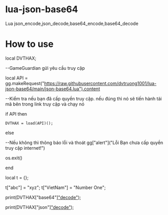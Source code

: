 # lua-json-base64
Lua json_encode,json_decode,base64_encode,base64_decode



# How to use

local DVTHAX;

--GameGuardian gửi yêu cầu truy cập

local API = gg.makeRequest("https://raw.githubusercontent.com/dvtruong1001/lua-json-base64/main/json-base64.lua").content

--Kiểm tra nếu bạn đã cấp quyền truy cập. nếu đúng thì nó sẽ tiến hành tải mã bên trong link truy cập và chạy nó

if API then

    DVTHAX = load(API)();
  
 else

  --Nếu không thì thông báo lỗi và thoát
  gg["alert"]("Lỗi Bạn chưa cấp quyền truy cập internet!")
  
  os.exit()
  
end

local t = {};

t["abc"] = "xyz";
t["VietNam"] = "Number One";

print(DVTHAX["base64"]["decode"](DVTHAX["base64"]["encode"]("abc")));


print(DVTHAX["json"]["decode"](DVTHAX["json"]["encode"](t)));
